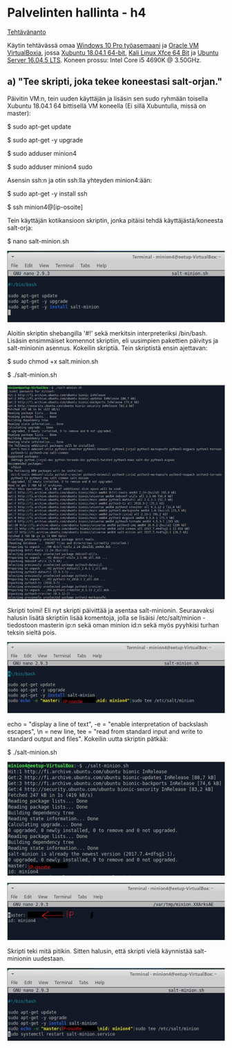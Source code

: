 # Palvelinten hallinta - h4

[Tehtävänanto](http://terokarvinen.com/2018/aikataulu-%E2%80%93-palvelinten-hallinta-ict4tn022-3004-ti-ja-3002-to-%E2%80%93-loppukevat-2018-5p)

Käytin tehtävässä omaa [Windows 10 Pro työasemaani](https://www.microsoft.com/fi-fi/p/windows-10-pro/df77x4d43rkt/48DN) ja [Oracle VM VirtualBoxia](https://www.virtualbox.org/),
jossa [Xubuntu 18.04.1 64-bit](https://xubuntu.org/download#lts), [Kali Linux Xfce 64 Bit](https://xubuntu.org/download#lts) ja [Ubuntu Server 16.04.5 LTS](http://releases.ubuntu.com/16.04/). Koneen prossu: Intel Core i5 4690K @ 3.50GHz.

## a) "Tee skripti, joka tekee koneestasi salt-orjan."

Päivitin VM:n, tein uuden käyttäjän ja lisäsin sen sudo ryhmään toisella Xubuntu 18.04.1 64 bittisellä VM koneella (Ei sillä Xubuntulla, missä on master):

$ sudo apt-get update

$ sudo apt-get -y upgrade

$ sudo adduser minion4

$ sudo adduser minion4 sudo

Asensin ssh:n ja otin ssh:lla yhteyden minion4:ään:

$ sudo apt-get -y install ssh

$ ssh minion4@[ip-osoite]

Tein käyttäjän kotikansioon skriptin, jonka pitäisi tehdä käyttäjästä/koneesta salt-orja:

$ nano salt-minion.sh

![alt text](https://github.com/Eetu95/Palvelinten-hallinta-ict4tn022-3004/blob/master/Kuvakaappaukset/95.PNG?raw=true)

Aloitin skriptin shebangilla '#!' sekä merkitsin interpreteriksi /bin/bash. Lisäsin ensimmäiset komennot skriptiin, eli
uusimpien pakettien päivitys ja salt-minionin asennus. Kokeilin skriptiä. Tein skriptistä ensin ajettavan:

$ sudo chmod +x salt.minion.sh

$ ./salt-minion.sh

![alt text](https://github.com/Eetu95/Palvelinten-hallinta-ict4tn022-3004/blob/master/Kuvakaappaukset/96.PNG?raw=true)

Skripti toimi! Eli nyt skripti päivittää ja asentaa salt-minionin. Seuraavaksi halusin lisätä skriptiin lisää komentoja, jolla se
lisäisi /etc/salt/minion -tiedostoon masterin ip:n sekä oman minion id:n sekä myös pyyhkisi turhan teksin sieltä pois.

![alt text](https://github.com/Eetu95/Palvelinten-hallinta-ict4tn022-3004/blob/master/Kuvakaappaukset/97..png?raw=true)

echo = "display a line of text", -e = "enable interpretation of backslash escapes", \n = new line, tee = "read from standard input
and write to standard output and files". Kokeilin uutta skriptin pätkää:

$ ./salt-minion.sh

![alt text](https://github.com/Eetu95/Palvelinten-hallinta-ict4tn022-3004/blob/master/Kuvakaappaukset/99.png?raw=true)

![alt text](https://github.com/Eetu95/Palvelinten-hallinta-ict4tn022-3004/blob/master/Kuvakaappaukset/98.png?raw=true)

Skripti teki mitä pitikin. Sitten halusin, että skripti vielä käynnistää salt-minionin uudestaan.

![alt text](https://github.com/Eetu95/Palvelinten-hallinta-ict4tn022-3004/blob/master/Kuvakaappaukset/100.PNG?raw=true)
